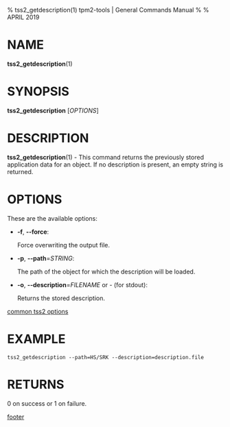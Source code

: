 % tss2_getdescription(1) tpm2-tools | General Commands Manual
%
% APRIL 2019

# NAME

**tss2_getdescription**(1)

# SYNOPSIS

**tss2_getdescription** [*OPTIONS*]

# DESCRIPTION

**tss2_getdescription**(1) - This command returns the previously stored application data for an object. If no
description is present, an empty string is returned.

# OPTIONS

These are the available options:

  * **-f**, **\--force**:

    Force overwriting the output file.

  * **-p**, **\--path**=_STRING_:

    The path of the object for which the description will be loaded.

  * **-o**, **\--description**=_FILENAME_ or _-_ (for stdout):

    Returns the stored description.

[common tss2 options](common/tss2-options.md)

# EXAMPLE
```
tss2_getdescription --path=HS/SRK --description=description.file
```

# RETURNS

0 on success or 1 on failure.

[footer](common/footer.md)
